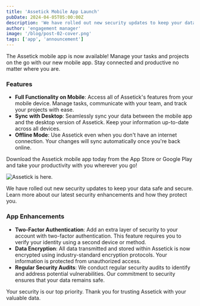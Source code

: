 ```yaml
---
title: 'Assetick Mobile App Launch'
pubDate: 2024-04-05T05:00:00Z
description: 'We have rolled out new security updates to keep your data safe and secure. Learn more about our latest security enhancements and how they protect you.'
author: 'engagement manager'
image: '/blog/post-02-cover.png'
tags: ['app', 'announcement']
---
```


The Assetick mobile app is now available! Manage your tasks and projects on the go with our new mobile app. Stay connected and productive no matter where you are.

### Features

- **Full Functionality on Mobile**: Access all of Assetick's features from your mobile device. Manage tasks, communicate with your team, and track your projects with ease.
- **Sync with Desktop**: Seamlessly sync your data between the mobile app and the desktop version of Assetick. Keep your information up-to-date across all devices.
- **Offline Mode**: Use Assetick even when you don't have an internet connection. Your changes will sync automatically once you're back online.

Download the Assetick mobile app today from the App Store or Google Play and take your productivity with you wherever you go!

![Assetick is here.](/blog/post-02.png)

We have rolled out new security updates to keep your data safe and secure. Learn more about our latest security enhancements and how they protect you.

### App Enhancements

- **Two-Factor Authentication**: Add an extra layer of security to your account with two-factor authentication. This feature requires you to verify your identity using a second device or method.
- **Data Encryption**: All data transmitted and stored within Assetick is now encrypted using industry-standard encryption protocols. Your information is protected from unauthorized access.
- **Regular Security Audits**: We conduct regular security audits to identify and address potential vulnerabilities. Our commitment to security ensures that your data remains safe.

Your security is our top priority. Thank you for trusting Assetick with your valuable data.
